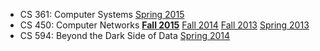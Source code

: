 * CS 361: Computer Systems [Spring 2015][361-s15]
* CS 450: Computer Networks **[Fall 2015][450-f15]** [Fall 2014][450-f14] [Fall 2013][450-f13] [Spring 2013][450-s13]
* CS 594: Beyond the Dark Side of Data [Spring 2014][594-s14]

[361-s15]: cs361/s15/
[450-f15]: cs450/f15/
[450-f14]: cs450/f14/
[450-f13]: cs450/f13/
[450-s13]: https://www.cs.uic.edu/bin/view/CS450/WebHome
[594-s14]: cs594/s14/
